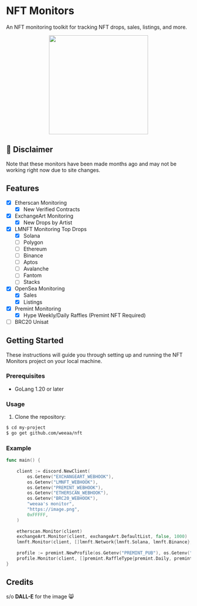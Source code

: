 # NFT Monitors 

An NFT monitoring toolkit for tracking NFT drops, sales, listings, and more.

<div align="center">
    <img src="https://cdn.discordapp.com/attachments/689063280358064158/1139538002041897041/image.png" margin="auto" height="270"/>
</div>

## 🚨 Disclaimer
Note that these monitors have been made months ago and may not be working right now due to site changes.

## Features

- [x] Etherscan Monitoring
  - [x] New Verified Contracts
- [x] ExchangeArt Monitoring
  - [x] New Drops by Artist
- [x] LMNFT Monitoring Top Drops
  - [x] Solana
  - [ ] Polygon
  - [ ] Ethereum
  - [ ] Binance
  - [ ] Aptos
  - [ ] Avalanche
  - [ ] Fantom
  - [ ] Stacks
- [x] OpenSea Monitoring
  - [x] Sales
  - [x] Listings
- [x] Premint Monitoring
  - [x] Hype Weekly/Daily Raffles (Premint NFT Required)
- [ ] BRC20 Unisat

## Getting Started

These instructions will guide you through setting up and running the NFT Monitors project on your local machine.

### Prerequisites

- GoLang 1.20 or later

### Usage

1. Clone the repository:

```bash
$ cd my-project
$ go get github.com/weeaa/nft
```

### Example

```go
func main() {
	
	client := discord.NewClient(
		os.Getenv("EXCHANGEART_WEBHOOK"),
		os.Getenv("LMNFT_WEBHOOK"),
		os.Getenv("PREMINT_WEBHOOK"),
		os.Getenv("ETHERSCAN_WEBHOOK"),
		os.Getenv("BRC20_WEBHOOK"),
		"weeaa's monitor",
		"https://image.png",
		0xFFFFF,
	)
	
	etherscan.Monitor(client)
	exchangeArt.Monitor(client, exchangeArt.DefaultList, false, 1000)
	lmnft.Monitor(client, []lmnft.Network{lmnft.Solana, lmnft.Binance}, 1000)
	
	profile := premint.NewProfile(os.Getenv("PREMINT_PUB"), os.Getenv("PREMINT_PRIV"), "", 5000)
	profile.Monitor(client, []premint.RaffleType{premint.Daily, premint.Weekly})
}
```

## Credits

s/o **DALL-E** for the image 😸
